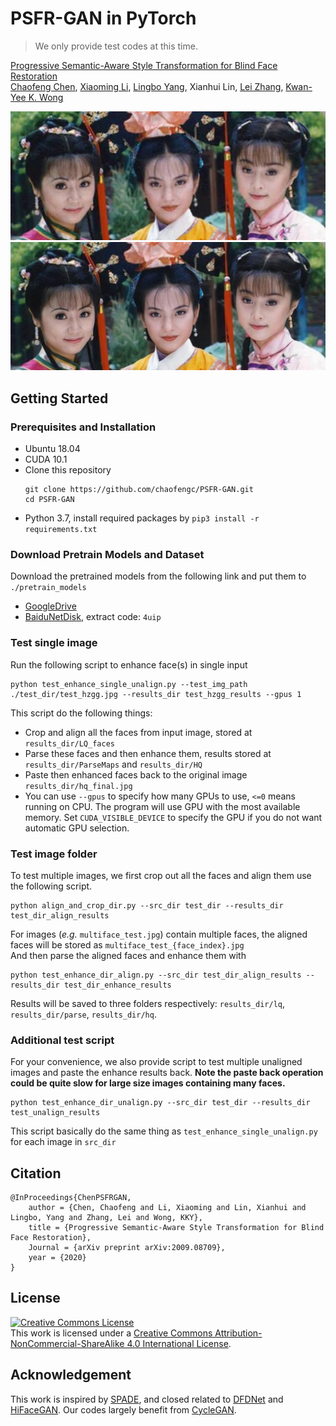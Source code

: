 # PSFR-GAN in PyTorch 

> We only provide test codes at this time. 

[Progressive Semantic-Aware Style Transformation for Blind Face Restoration](https://arxiv.org/abs/2009.08709)  
[Chaofeng Chen](https://chaofengc.github.io), [Xiaoming Li](https://csxmli2016.github.io/), [Lingbo Yang](https://lotayou.github.io), Xianhui Lin, [Lei Zhang](https://www4.comp.polyu.edu.hk/~cslzhang/), [Kwan-Yee K. Wong](https://i.cs.hku.hk/~kykwong/)

![](test_dir/test_hzgg.jpg)
![](test_hzgg_results/hq_final.jpg)

## Getting Started

### Prerequisites and Installation
- Ubuntu 18.04
- CUDA 10.1  
- Clone this repository
    ```
    git clone https://github.com/chaofengc/PSFR-GAN.git
    cd PSFR-GAN
    ```
- Python 3.7, install required packages by `pip3 install -r requirements.txt`  

### Download Pretrain Models and Dataset
Download the pretrained models from the following link and put them to `./pretrain_models`  
- [GoogleDrive](https://drive.google.com/drive/folders/1Ubejhxd2xd4fxGc_M_LWl3Ux6CgQd9rP?usp=sharing)
- [BaiduNetDisk](https://pan.baidu.com/s/1_5MzYnhkUOrV35A_sBKulw), extract code: `4uip`

### Test single image
Run the following script to enhance face(s) in single input  
```
python test_enhance_single_unalign.py --test_img_path ./test_dir/test_hzgg.jpg --results_dir test_hzgg_results --gpus 1
```

This script do the following things:
- Crop and align all the faces from input image, stored at `results_dir/LQ_faces`  
- Parse these faces and then enhance them, results stored at `results_dir/ParseMaps` and `results_dir/HQ`  
- Paste then enhanced faces back to the original image `results_dir/hq_final.jpg`  
- You can use `--gpus` to specify how many GPUs to use, `<=0` means running on CPU. The program will use GPU with the most available memory. Set `CUDA_VISIBLE_DEVICE` to specify the GPU if you do not want automatic GPU selection.  

### Test image folder 
To test multiple images, we first crop out all the faces and align them use the following script.  
```
python align_and_crop_dir.py --src_dir test_dir --results_dir test_dir_align_results
```  

For images (*e.g.* `multiface_test.jpg`) contain multiple faces, the aligned faces will be stored as `multiface_test_{face_index}.jpg`  
And then parse the aligned faces and enhance them with  
```
python test_enhance_dir_align.py --src_dir test_dir_align_results --results_dir test_dir_enhance_results
```  
Results will be saved to three folders respectively: `results_dir/lq`, `results_dir/parse`, `results_dir/hq`.   

### Additional test script

For your convenience, we also provide script to test multiple unaligned images and paste the enhance results back. **Note the paste back operation could be quite slow for large size images containing many faces.**
```
python test_enhance_dir_unalign.py --src_dir test_dir --results_dir test_unalign_results
```  
This script basically do the same thing as `test_enhance_single_unalign.py` for each image in `src_dir`

## Citation
```
@InProceedings{ChenPSFRGAN,
    author = {Chen, Chaofeng and Li, Xiaoming and Lin, Xianhui and Lingbo, Yang and Zhang, Lei and Wong, KKY},
    title = {Progressive Semantic-Aware Style Transformation for Blind Face Restoration},
    Journal = {arXiv preprint arXiv:2009.08709},
    year = {2020}
}
```

## License

<a rel="license" href="http://creativecommons.org/licenses/by-nc-sa/4.0/"><img alt="Creative Commons License" style="border-width:0" src="https://i.creativecommons.org/l/by-nc-sa/4.0/88x31.png" /></a><br />This work is licensed under a <a rel="license" href="http://creativecommons.org/licenses/by-nc-sa/4.0/">Creative Commons Attribution-NonCommercial-ShareAlike 4.0 International License</a>.

## Acknowledgement

This work is inspired by [SPADE](https://github.com/NVlabs/SPADE), and closed related to [DFDNet](https://github.com/csxmli2016/DFDNet) and [HiFaceGAN](https://github.com/Lotayou/Face-Renovation). Our codes largely benefit from [CycleGAN](https://github.com/junyanz/pytorch-CycleGAN-and-pix2pix).
